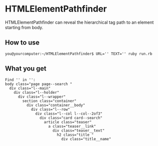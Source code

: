 # HTMLElementPathfinder
HTMLElementPathfinder can reveal the hierarchical tag path to an element starting from body.

## How to use

    you@yourcomputer:~/HTMLElementPathfinder$ URL='' TEXT='' ruby run.rb

## What you get

    Find '' in '':
    body class="page page--search "
      div class="l--main"
        div class="l--holder"
          div class="l--wrapper"
            section class="container"
              div class="container__body"
                div class="l--row"
                  div class="l--col l--col--2of3"
                    div class="card card--search"
                      article class="teaser"
                        a class="teaser__link"
                          div class="teaser__text"
                            h2 class="title "
                              div class="title__name"
